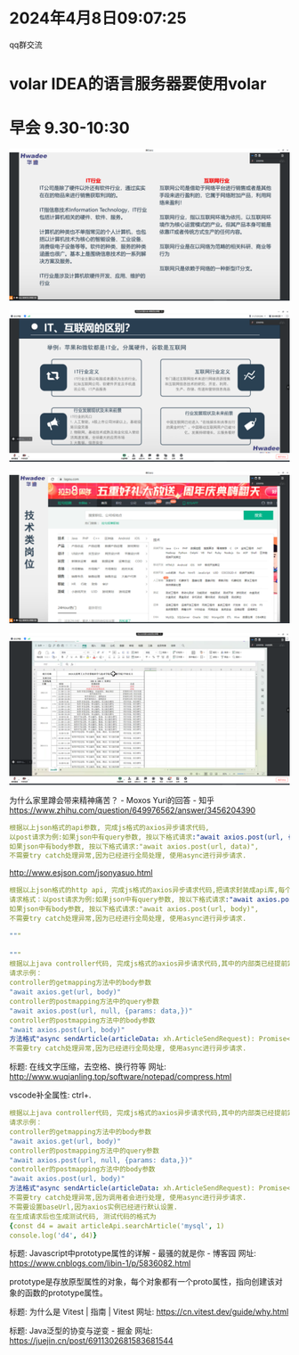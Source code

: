 # 2024年4月8日09:07:25

qq群交流

# volar IDEA的语言服务器要使用volar

# 早会 9.30-10:30

![alt text](image.png)

![alt text](image-1.png)

![alt text](image-2.png)

![alt text](image-3.png)

为什么家里蹲会带来精神痛苦？ - Moxos Yuri的回答 - 知乎
https://www.zhihu.com/question/649976562/answer/3456204390

```yml
根据以上json格式的api参数, 完成js格式的axios异步请求代码, 
以post请求为例:如果json中有query参数, 按以下格式请求:"await axios.post(url, {params: data,})",
如果json中有body参数, 按以下格式请求:"await axios.post(url, data)",
不需要try catch处理异常,因为已经进行全局处理, 使用async进行异步请求.
```

http://www.esjson.com/jsonyasuo.html

```yml
根据以上json格式的http api, 完成js格式的axios异步请求代码,把请求封装成api库,每个请求封装成一个异步typescript方法, 方法名命名为类似setAdmin的格式, 封装到一个api对象中export到外部
请求格式：以post请求为例:如果json中有query参数, 按以下格式请求:"await axios.post(url, null, {params: data,})",
如果json中有body参数, 按以下格式请求:"await axios.post(url, body)",
不需要try catch处理异常,因为已经进行全局处理, 使用async进行异步请求.
```

```yml
"""

"""
根据以上java controller代码, 完成js格式的axios异步请求代码,其中的内部类已经提前定义在js中,直接使用即可,把请求封装成api库,每个请求封装成一个异步typescript方法, 方法名命名为类似setAdmin的格式, 封装到一个api对象中export到外部
请求示例：
controller的getmapping方法中的body参数
"await axios.get(url, body)"
controller的postmapping方法中的query参数
"await axios.post(url, null, {params: data,})"
controller的postmapping方法中的body参数 
"await axios.post(url, body)"
方法格式"async sendArticle(articleData: xh.ArticleSendRequest): Promise<xh.ApiRestResponse<void>>;"
不需要try catch处理异常,因为已经进行全局处理, 使用async进行异步请求.
```

标题: 在线文字压缩，去空格、换行符等 网址: http://www.wuqianling.top/software/notepad/compress.html

vscode补全属性: ctrl+.

```yml
根据以上java controller代码, 完成js格式的axios异步请求代码,其中的内部类已经提前定义在js中,直接使用即可,把请求封装成api库,每个请求封装成一个异步typescript方法, 方法名命名为类似setAdmin的格式, 封装到一个api对象中export到外部
请求示例：
controller的getmapping方法中的body参数
"await axios.get(url, body)"
controller的postmapping方法中的query参数
"await axios.post(url, null, {params: data,})"
controller的postmapping方法中的body参数 
"await axios.post(url, body)"
方法格式"async sendArticle(articleData: xh.ArticleSendRequest): Promise<xh.ApiRestResponse<void>>;"
不需要try catch处理异常,因为调用者会进行处理, 使用async进行异步请求.
不需要设置baseUrl,因为axios实例已经进行默认设置.
在生成请求后也生成测试代码, 测试代码的格式为
{const d4 = await articleApi.searchArticle('mysql', 1)
console.log('d4', d4)}
```

标题: Javascript中prototype属性的详解 - 最骚的就是你 - 博客园 网址: https://www.cnblogs.com/libin-1/p/5836082.html

prototype是存放原型属性的对象，每个对象都有一个proto属性，指向创建该对象的函数的prototype属性。

标题: 为什么是 Vitest | 指南 | Vitest 网址: https://cn.vitest.dev/guide/why.html

标题: Java泛型的协变与逆变 - 掘金 网址: https://juejin.cn/post/6911302681583681544
